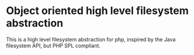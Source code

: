 Object oriented high level filesystem abstraction
=================================================

This is a high level filesystem abstraction for php,
inspired by the Java filesystem API,
but PHP SPL compliant.
